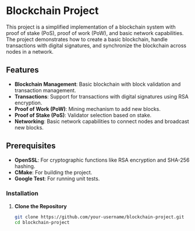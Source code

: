# Blockchain Project

This project is a simplified implementation of a blockchain system with proof of stake (PoS), proof of work (PoW), and basic network capabilities. The project demonstrates how to create a basic blockchain, handle transactions with digital signatures, and synchronize the blockchain across nodes in a network.

## Features

- **Blockchain Management**: Basic blockchain with block validation and transaction management.
- **Transactions**: Support for transactions with digital signatures using RSA encryption.
- **Proof of Work (PoW)**: Mining mechanism to add new blocks.
- **Proof of Stake (PoS)**: Validator selection based on stake.
- **Networking**: Basic network capabilities to connect nodes and broadcast new blocks.

## Prerequisites

- **OpenSSL**: For cryptographic functions like RSA encryption and SHA-256 hashing.
- **CMake**: For building the project.
- **Google Test**: For running unit tests.

### Installation

1. **Clone the Repository**

   ```bash
   git clone https://github.com/your-username/blockchain-project.git
   cd blockchain-project
